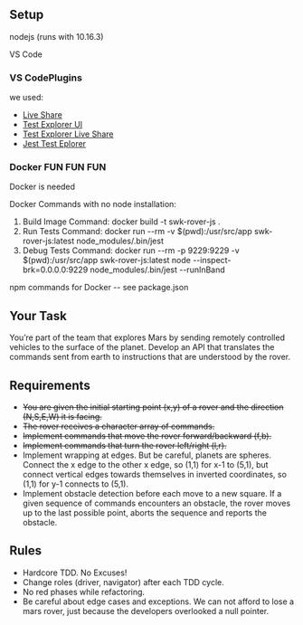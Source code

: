 ## Setup
nodejs (runs with 10.16.3)

VS Code
### VS CodePlugins
we used:
- [Live Share](https://marketplace.visualstudio.com/items?itemName=MS-vsliveshare.vsliveshare)
- [Test Explorer UI](https://marketplace.visualstudio.com/items?itemName=hbenl.vscode-test-explorer)
- [Test Explorer Live Share](https://marketplace.visualstudio.com/items?itemName=hbenl.vscode-test-explorer-liveshare)
- [Jest Test Eplorer](https://marketplace.visualstudio.com/items?itemName=kavod-io.vscode-jest-test-adapter)

### Docker FUN FUN FUN
Docker is needed

Docker Commands with no node installation:
  1. Build Image Command: docker build -t swk-rover-js .
  2. Run Tests Command: docker run --rm -v $(pwd):/usr/src/app swk-rover-js:latest node_modules/.bin/jest
  3. Debug Tests Command: docker run --rm -p 9229:9229 -v $(pwd):/usr/src/app swk-rover-js:latest node --inspect-brk=0.0.0.0:9229 node_modules/.bin/jest --runInBand

npm commands for Docker -- see package.json

## Your Task
You’re part of the team that explores Mars by sending remotely controlled vehicles to the surface of the planet. Develop an API that translates the commands sent from earth to instructions that are understood by the rover.

## Requirements
- ~~You are given the initial starting point (x,y) of a rover and the direction (N,S,E,W) it is facing.~~
- ~~The rover receives a character array of commands.~~
- ~~Implement commands that move the rover forward/backward (f,b).~~
- ~~Implement commands that turn the rover left/right (l,r).~~
- Implement wrapping at edges. But be careful, planets are spheres. Connect the x edge to the other x edge, so (1,1) for x-1 to (5,1), but connect vertical edges towards themselves in inverted coordinates, so (1,1) for y-1 connects to (5,1).
- Implement obstacle detection before each move to a new square. If a given sequence of commands encounters an obstacle, the rover moves up to the last possible point, aborts the sequence and reports the obstacle.
## Rules
- Hardcore TDD. No Excuses!
- Change roles (driver, navigator) after each TDD cycle.
- No red phases while refactoring.
- Be careful about edge cases and exceptions. We can not afford to lose a mars rover, just because the developers overlooked a null pointer.
